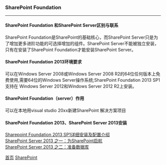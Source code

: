 ### SharePoint Foundation
--------

#### SharePoint Foundation 和SharePoint Server区别与联系
SharePoint Foundation是SharePoint的基础核心，而SharePoint Server只是为了增加更多进阶功能的可选择增加的组件。SharePoint Server不能被独立安装，只有在安装了SharePoint Foundation才能安装SharePoint Server。

#### SharePoint Foundation 2013环境要求
可以在Windows Server 2008或Windows Server 2008 R2的64位任何版本上免费使用,需要64位的Windows Server操作系统;SharePoint Foundation 2013 SP1支持在 Windows Server 2012和Windows Server 2012 R2上安装。

#### SharePoint Foundation（server）作用
可以在本地用visual studio 20xx新建SharePoint 解决方案项目

#### SharePoint Foundation 2013、SharePoint Server 2013安装
[Sharepoint Foundation 2013 SP1详细安装及配置介绍](https://yq.aliyun.com/articles/428538)  
[SharePoint Server 2013 之一：为SharePoint启航](https://yq.aliyun.com/articles/411923?spm=a2c4e.11153940.blogcont428538.75.258c2405QQHvxd)  
[SharePoint Server 2013 之二：准备数据库](https://yq.aliyun.com/articles/411882?spm=a2c4e.11153940.blogcont411923.24.53ca4377Q5OWqJ)
  
  
  
  
[首页](../../../README.md)  [SharePoint](../SharePoint.md)
